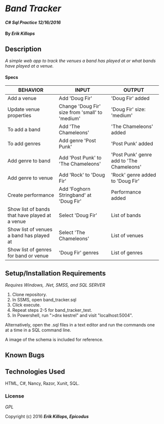 # _Band Tracker_

#### _C# Sql Practice 12/16/2016_

#### By _**Erik Killops**_

## Description

_A simple web app to track the venues a band has played at or what bands have played at a venue._

#### Specs

| BEHAVIOR                                       | INPUT                                           | OUTPUT                                    |
|------------------------------------------------|-------------------------------------------------|-------------------------------------------|
| Add a venue                                    | Add 'Doug Fir'                                  | 'Doug Fir' added                          |
| Update venue properties                        | Change 'Doug Fir' size from 'small' to 'medium' | 'Doug Fir' size: 'medium'                 |
| To add a band                                  | Add 'The Chameleons'                            | 'The Chameleons' added                    |
| To add genres                                  | Add genre 'Post Punk'                           | 'Post Punk' added                         |
| Add genre to band                              | Add 'Post Punk' to 'The Chameleons'             | 'Post Punk' genre add to 'The Chameleons' |
| Add genre to venue                             | Add 'Rock' to 'Doug Fir'                        | 'Rock' genre added to 'Doug Fir'          |
| Create performance                             | Add 'Foghorn Stringband' at 'Doug Fir'          | Performance added                         |
| Show list of bands that have played at a venue | Select 'Doug Fir'                               | List of bands                             |
| Show list of venues a band has played at       | Select 'The Chameleons'                         | List of venues                            |
| Show list of genres for band or venue          | 'Doug Fir' genres                               | List of genres                            |


## Setup/Installation Requirements

_Requires Windows, .Net, SMSS, and SQL SERVER_

1. Clone repository.
2. In SSMS, open band_tracker.sql
3. Click execute.
4. Repeat steps 2-5 for band_tracker_test.
5. In Powershell,  run ">dnx kestrel" and visit "localhost:5004".

Alternatively, open the .sql files in a text editor and run the commands one at a time in a SQL command line.

A image of the schema is included for reference.

## Known Bugs



## Technologies Used

HTML, C#, Nancy, Razor, Xunit, SQL.

### License

*GPL*

Copyright (c) 2016 **_Erik Killops, Epicodus_**
